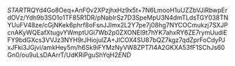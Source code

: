 $START$RQYd4Go8Oeq+AnF0v2XPzjhxHz9x5t+7N6LmooH1uUZZbVJiRbwpErdOVz/Ydh9b3SO1o1TF85R1DR/pNabIrSz7D3SpeMpU3N4dmTLdsTGY038TNYUuFV48ze/cGjNKek6phrf8oFsnJJlmx2L2Y7pe7j08hg7NYCOCmukzj7SXJPcnAKyWQEafXtugvYWmptUGi7Wb2p0ZXONEl9t7hYK7ahxRY6ZE7rymUudiEFY9bdGXcs3VVJz3NYH9rJHiojulZA+JICOX4SU87bQZ7kgz7qdZprFoCdyPJxJFki3JGjvi/amkHey5m/h6Sk9iFYMzNyVW8ZPT7I4A2GKXA53fF1SChJs60Gn0/ou9uLsDAArrT/UdKRiPguShYqH2$END$